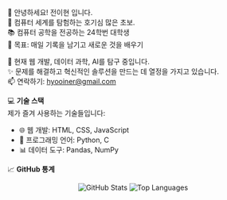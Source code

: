 👋 안녕하세요! 전이현 입니다.  
🌟 컴퓨터 세계를 탐험하는 호기심 많은 초보.  
📚 컴퓨터 공학을 전공하는 24학번 대학생  
🎯 목표: 매일 기록을 남기고 새로운 것을 배우기  

👀 현재 웹 개발, 데이터 과학, AI를 탐구 중입니다.  
✨ 문제를 해결하고 혁신적인 솔루션을 만드는 데 열정을 가지고 있습니다.  
📫 연락하기: hyooiner@gmail.com  

💻 **기술 스택**  
제가 즐겨 사용하는 기술들입니다:  

- 🌐 웹 개발: HTML, CSS, JavaScript  
- 🐍 프로그래밍 언어: Python, C  
- 📊 데이터 도구: Pandas, NumPy  

📈 **GitHub 통계**  
<p align="center"> 
  <img src="https://github-readme-stats.vercel.app/api?username=hyooiner&show_icons=true&theme=radical" alt="GitHub Stats" />  
  <img src="https://github-readme-stats.vercel.app/api/top-langs/?username=hyooiner&layout=compact&theme=radical" alt="Top Languages" />  
</p>
